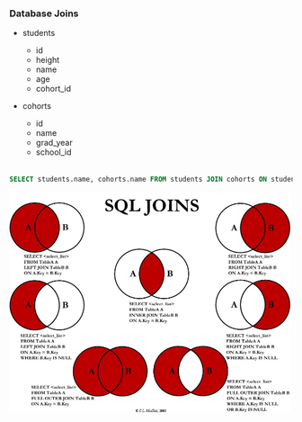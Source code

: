 ### Database Joins

- students
  - id
  - height
  - name
  - age
  - cohort_id

- cohorts
  - id
  - name
  - grad_year
  - school_id

```sql

SELECT students.name, cohorts.name FROM students JOIN cohorts ON students.cohort_id = cohorts.id;

```
<img src="sql_joins.jpg" width="500">
